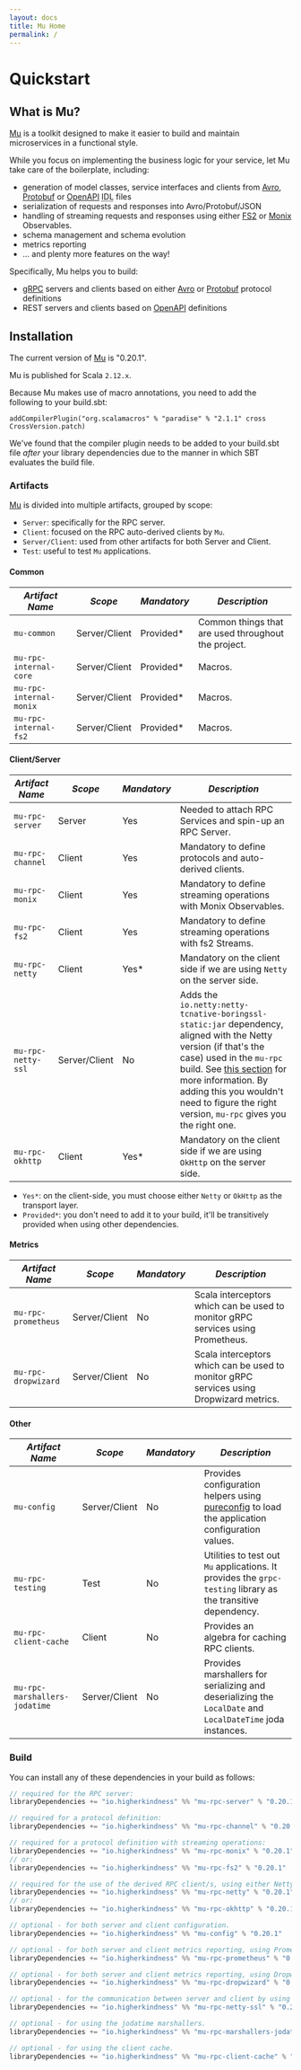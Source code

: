 ```yaml
---
layout: docs
title: Mu Home
permalink: /
---
```


# Quickstart

## What is Mu?

[Mu] is a toolkit designed to make it easier to build and maintain
microservices in a functional style.

While you focus on implementing the business logic for your service, let Mu take
care of the boilerplate, including:

* generation of model classes, service interfaces and clients from [Avro],
  [Protobuf] or [OpenAPI] <abbr title="Interface definition language">IDL</abbr> files
* serialization of requests and responses into Avro/Protobuf/JSON
* handling of streaming requests and responses using either [FS2] or [Monix]
  Observables.
* schema management and schema evolution
* metrics reporting
* ... and plenty more features on the way!

Specifically, Mu helps you to build:

* [gRPC] servers and clients based on either [Avro] or [Protobuf] protocol definitions
* REST servers and clients based on [OpenAPI] definitions

## Installation

[comment]: # (Start Replace)

The current version of [Mu] is "0.20.1".

[comment]: # (End Replace)

Mu is published for Scala `2.12.x`.

Because Mu makes use of macro annotations, you need to add the following to your
build.sbt:

```
addCompilerPlugin("org.scalamacros" % "paradise" % "2.1.1" cross CrossVersion.patch)
```

We've found that the compiler plugin needs to be added to your build.sbt file
*after* your library dependencies due to the manner in which SBT evaluates the
build file.

### Artifacts

[Mu] is divided into multiple artifacts, grouped by scope:

* `Server`: specifically for the RPC server.
* `Client`: focused on the RPC auto-derived clients by `Mu`.
* `Server/Client`: used from other artifacts for both Server and Client.
* `Test`: useful to test `Mu` applications.

#### Common

| *Artifact Name*  | *Scope*  | *Mandatory*  | *Description*  |
|---|---|---|---|
| `mu-common`  | Server/Client  | Provided*  | Common things that are used throughout the project.  |
| `mu-rpc-internal-core`  | Server/Client  | Provided*  | Macros.  |
| `mu-rpc-internal-monix`  | Server/Client  | Provided*  | Macros.  |
| `mu-rpc-internal-fs2`  | Server/Client  | Provided*  | Macros.  |

#### Client/Server

| *Artifact Name*  | *Scope*  | *Mandatory*  | *Description*  |
|---|---|---|---|
| `mu-rpc-server`  | Server  | Yes  | Needed to attach RPC Services and spin-up an RPC Server.  |
| `mu-rpc-channel`  | Client  | Yes  | Mandatory to define protocols and auto-derived clients.  |
| `mu-rpc-monix`  | Client  | Yes  | Mandatory to define streaming operations with Monix Observables.  |
| `mu-rpc-fs2`  | Client  | Yes  | Mandatory to define streaming operations with fs2 Streams.  |
| `mu-rpc-netty`  | Client  | Yes*  | Mandatory on the client side if we are using `Netty` on the server side.  |
| `mu-rpc-netty-ssl`  | Server/Client  | No  | Adds the `io.netty:netty-tcnative-boringssl-static:jar` dependency, aligned with the Netty version (if that's the case) used in the `mu-rpc` build. See [this section](https://github.com/grpc/grpc-java/blob/master/SECURITY.md#netty) for more information. By adding this you wouldn't need to figure the right version, `mu-rpc` gives you the right one.  |
| `mu-rpc-okhttp`  | Client  | Yes*  | Mandatory on the client side if we are using `OkHttp` on the server side.  |

* `Yes*`: on the client-side, you must choose either `Netty` or `OkHttp` as the transport layer.
* `Provided*`: you don't need to add it to your build, it'll be transitively provided when using other dependencies.

#### Metrics

| *Artifact Name*   | *Scope*  | *Mandatory*  | *Description*  |
|---|---|---|---|
| `mu-rpc-prometheus`  | Server/Client  | No  | Scala interceptors which can be used to monitor gRPC services using Prometheus.  |
| `mu-rpc-dropwizard`  | Server/Client  | No  | Scala interceptors which can be used to monitor gRPC services using Dropwizard metrics.  |

#### Other

| *Artifact Name*  | *Scope*  | *Mandatory*  | *Description*  |
|---|---|---|---|
| `mu-config`  | Server/Client  | No  | Provides configuration helpers using [pureconfig] to load the application configuration values.  |
| `mu-rpc-testing`  | Test  | No  | Utilities to test out `Mu` applications. It provides the `grpc-testing` library as the transitive dependency.  |
| `mu-rpc-client-cache`  | Client  | No  | Provides an algebra for caching RPC clients.  |
| `mu-rpc-marshallers-jodatime`  | Server/Client  | No  | Provides marshallers for serializing and deserializing the `LocalDate` and `LocalDateTime` joda instances.  |

### Build
You can install any of these dependencies in your build as follows:

[comment]: # (Start Replace)

```scala
// required for the RPC server:
libraryDependencies += "io.higherkindness" %% "mu-rpc-server" % "0.20.1"

// required for a protocol definition:
libraryDependencies += "io.higherkindness" %% "mu-rpc-channel" % "0.20.1"

// required for a protocol definition with streaming operations:
libraryDependencies += "io.higherkindness" %% "mu-rpc-monix" % "0.20.1"
// or:
libraryDependencies += "io.higherkindness" %% "mu-rpc-fs2" % "0.20.1"

// required for the use of the derived RPC client/s, using either Netty or OkHttp as transport layer:
libraryDependencies += "io.higherkindness" %% "mu-rpc-netty" % "0.20.1"
// or:
libraryDependencies += "io.higherkindness" %% "mu-rpc-okhttp" % "0.20.1"

// optional - for both server and client configuration.
libraryDependencies += "io.higherkindness" %% "mu-config" % "0.20.1"

// optional - for both server and client metrics reporting, using Prometheus.
libraryDependencies += "io.higherkindness" %% "mu-rpc-prometheus" % "0.20.1"

// optional - for both server and client metrics reporting, using Dropwizard.
libraryDependencies += "io.higherkindness" %% "mu-rpc-dropwizard" % "0.20.1"

// optional - for the communication between server and client by using SSL/TLS.
libraryDependencies += "io.higherkindness" %% "mu-rpc-netty-ssl" % "0.20.1"

// optional - for using the jodatime marshallers.
libraryDependencies += "io.higherkindness" %% "mu-rpc-marshallers-jodatime" % "0.20.1"

// optional - for using the client cache.
libraryDependencies += "io.higherkindness" %% "mu-rpc-client-cache" % "0.20.1"
```

[comment]: # (End Replace)

[Avro]: https://avro.apache.org/
[FS2]: https://github.com/functional-streams-for-scala/fs2
[gRPC]: https://grpc.io/
[Monix]: https://monix.io/
[Mu]: https://github.com/higherkindness/mu-scala
[OpenAPI]: https://swagger.io/docs/specification/about/
[Protobuf]: https://developers.google.com/protocol-buffers
[pureconfig]: https://github.com/pureconfig/pureconfig
